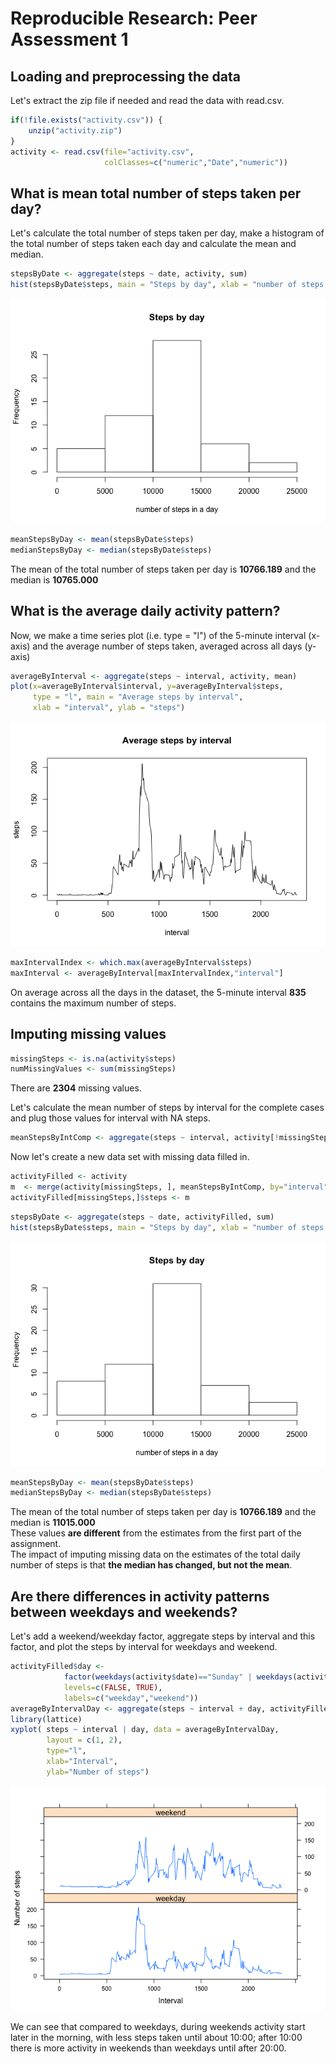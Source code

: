 # Reproducible Research: Peer Assessment 1


## Loading and preprocessing the data
Let's extract the zip file if needed and read the data with read.csv.

```r
if(!file.exists("activity.csv")) {
    unzip("activity.zip")
}
activity <- read.csv(file="activity.csv",
                     colClasses=c("numeric","Date","numeric"))
```

## What is mean total number of steps taken per day?
Let's calculate the total number of steps taken per day, make a histogram of the
total number of steps taken each day and calculate the mean and median.

```r
stepsByDate <- aggregate(steps ~ date, activity, sum)
hist(stepsByDate$steps, main = "Steps by day", xlab = "number of steps in a day")
```

![](PA1_template_files/figure-html/unnamed-chunk-2-1.png) 

```r
meanStepsByDay <- mean(stepsByDate$steps)
medianStepsByDay <- median(stepsByDate$steps)
```
The mean of the total number of steps taken per day is 
**10766.189** and the median is 
**10765.000**


## What is the average daily activity pattern?
Now, we make a time series plot (i.e. type = "l") of the 5-minute interval 
(x-axis) and the average number of steps taken, averaged across all days (y-axis)

```r
averageByInterval <- aggregate(steps ~ interval, activity, mean)
plot(x=averageByInterval$interval, y=averageByInterval$steps,
     type = "l", main = "Average steps by interval",
     xlab = "interval", ylab = "steps")
```

![](PA1_template_files/figure-html/unnamed-chunk-3-1.png) 

```r
maxIntervalIndex <- which.max(averageByInterval$steps)
maxInterval <- averageByInterval[maxIntervalIndex,"interval"]
```
On average across all the days in the dataset, the 5-minute interval
**835** contains the maximum number of steps.

## Imputing missing values


```r
missingSteps <- is.na(activity$steps)
numMissingValues <- sum(missingSteps)
```
There are **2304** missing values.

Let's calculate the mean number of steps by interval for the complete cases and
plug those values for interval with NA steps.

```r
meanStepsByIntComp <- aggregate(steps ~ interval, activity[!missingSteps, ], mean)
```

Now let's create a new data set with missing data filled in.

```r
activityFilled <- activity
m  <- merge(activity[missingSteps, ], meanStepsByIntComp, by="interval" )$steps.y
activityFilled[missingSteps,]$steps <- m
```


```r
stepsByDate <- aggregate(steps ~ date, activityFilled, sum)
hist(stepsByDate$steps, main = "Steps by day", xlab = "number of steps in a day")
```

![](PA1_template_files/figure-html/unnamed-chunk-7-1.png) 

```r
meanStepsByDay <- mean(stepsByDate$steps)
medianStepsByDay <- median(stepsByDate$steps)
```
The mean of the total number of steps taken per day is 
**10766.189** and the median is 
**11015.000**  
These values **are different** from the estimates from the first part of the assignment.  
The impact of imputing missing data on the estimates of the total daily number 
of steps is that **the median has changed, but not the mean**.

## Are there differences in activity patterns between weekdays and weekends?
Let's add a weekend/weekday factor, aggregate steps by interval and this factor,
and plot the steps by interval for weekdays and weekend.

```r
activityFilled$day <- 
            factor(weekdays(activity$date)=="Sunday" | weekdays(activity$date)=="Saturday",
            levels=c(FALSE, TRUE),
            labels=c("weekday","weekend"))
averageByIntervalDay <- aggregate(steps ~ interval + day, activityFilled, mean)
library(lattice)
xyplot( steps ~ interval | day, data = averageByIntervalDay,
        layout = c(1, 2),
        type="l",
        xlab="Interval",
        ylab="Number of steps")
```

![](PA1_template_files/figure-html/unnamed-chunk-8-1.png) 

We can see that compared to weekdays, during weekends activity start later in 
the morning, with less steps taken until about 10:00; after 10:00 there is more 
activity in weekends than weekdays until after 20:00.
